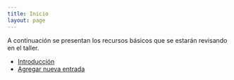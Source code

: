 ```yaml
---
title: Inicio
layout: page
---
```


A continuación se presentan los recursos básicos que se estarán revisando en el taller.

- [Introducción](intro)
- [Agregar nueva entrada](agrega-post)

